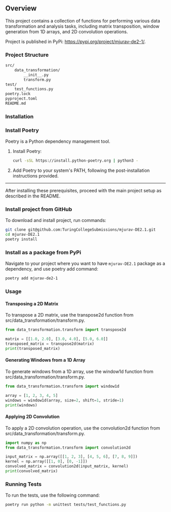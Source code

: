 ## Overview

This project contains a collection of functions for performing various data transformation and analysis tasks, 
including matrix transposition, window generation from 1D arrays, and 2D convolution operations.

Project is published in PyPi: https://pypi.org/project/mjurav-de2-1/.

### Project Structure

```bash
src/
    data_transformation/
        __init__.py
        transform.py
test/
    test_functions.py
poetry.lock
pyproject.toml
README.md
```

### Installation

### Install Poetry

Poetry is a Python dependency management tool.

1. Install Poetry:
    ```bash
    curl -sSL https://install.python-poetry.org | python3 -
    ```
2. Add Poetry to your system's PATH, following the post-installation instructions provided.

---

After installing these prerequisites, proceed with the main project setup as described in the README.

### Install project from GitHub

To download and install project, run commands:

```bash
git clone git@github.com:TuringCollegeSubmissions/mjurav-DE2.1.git
cd mjurav-DE2.1
poetry install
```

### Install as a package from PyPi

Navigate to your project where you want to have `mjurav-DE2.1` package as a dependency, and use poetry add command:

```bash
poetry add mjurav-de2-1
```

### Usage

#### Transposing a 2D Matrix

To transpose a 2D matrix, use the transpose2d function from src/data_transformation/transform.py.

```python
from data_transformation.transform import transpose2d

matrix = [[1.0, 2.0], [3.0, 4.0], [5.0, 6.0]]
transposed_matrix = transpose2d(matrix)
print(transposed_matrix)
```

#### Generating Windows from a 1D Array

To generate windows from a 1D array, use the window1d function from src/data_transformation/transform.py.

```python
from data_transformation.transform import window1d

array = [1, 2, 3, 4, 5]
windows = window1d(array, size=2, shift=1, stride=1)
print(windows)
```

#### Applying 2D Convolution

To apply a 2D convolution operation, use the convolution2d function from src/data_transformation/transform.py.

```python
import numpy as np
from data_transformation.transform import convolution2d

input_matrix = np.array([[1, 2, 3], [4, 5, 6], [7, 8, 9]])
kernel = np.array([[1, 0], [0, -1]])
convolved_matrix = convolution2d(input_matrix, kernel)
print(convolved_matrix)
```

### Running Tests

To run the tests, use the following command:

```bash
poetry run python -m unittest tests/test_functions.py
```
